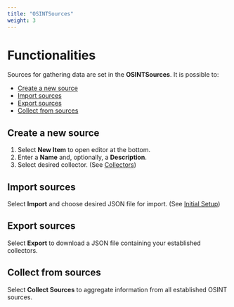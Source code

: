 ```yaml
---
title: "OSINTSources"
weight: 3
---
```


# Functionalities
Sources for gathering data are set in the **OSINTSources**. It is possible to:
- [Create a new source](#create-a-new-source)
- [Import sources](#import-sources)
- [Export sources](#export-sources)
- [Collect from sources](#collect-from-sources)

## Create a new source
1. Select **New Item** to open editor at the bottom.
2. Enter a **Name** and, optionally, a **Description**.
3. Select desired collector. (See [Collectors](/docs/admin/collectors))
## Import sources
Select **Import** and choose desired JSON file for import. (See [Initial Setup](/docs/getting-started/deployment/#initial-setup-))

## Export sources
Select **Export** to download a JSON file containing your established collectors.

## Collect from sources
Select **Collect Sources** to aggregate information from all established OSINT sources.
